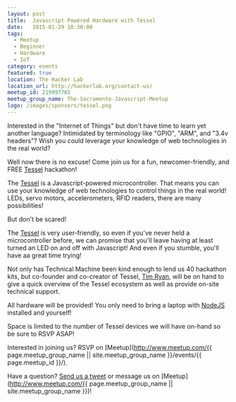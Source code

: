 ```yaml
---
layout: post
title:  Javascript Powered Hardware with Tessel
date:   2015-01-29 18:30:00
tags:
  - Meetup
  - Beginner
  - Hardware
  - IoT
category: events
featured: true
location: The Hacker Lab
location_url: http://hackerlab.org/contact-us/
meetup_id: 219997765
meetup_group_name: The-Sacramento-Javascript-Meetup
logo: /images/sponsors/tessel.png
---
```


Interested in the "Internet of Things" but don't have time to learn yet another
language? Intimidated by terminology like "GPIO", "ARM", and "3.4v headers"?
Wish you could leverage your knowledge of web technologies in the real world?

Well now there is no excuse! Come join us for a fun, newcomer-friendly, and FREE
[Tessel](https://tessel.io) hackathon!

<!-- more -->

The [Tessel](https://tessel.io) is a Javascript-powered microcontroller. That
means you can use your knowledge of web technologies to control things in the
real world! LEDs, servo motors, accelerometers, RFID readers, there are many
possibilities!

But don't be scared!

The [Tessel](https://tessel.io) is very user-friendly, so even if you've never
held a microcontroller before, we can promise that you'll leave having at least
turned an LED on and off with Javascript! And even if you stumble, you'll have
aa great time trying!

Not only has Technical Machine been kind enough to lend us 40 hackathon kits,
but co-founder and co-creator of Tessel, [Tim Ryan](https://twitter.com/timcameronryan),
will be on hand to give a quick overview of the Tessel ecosystem as well as
provide on-site technical support.

All hardware will be provided! You only need to bring a laptop with
[NodeJS](http://nodejs.org/) installed and yourself!

Space is limited to the number of Tessel devices we will have on-hand so be
sure to RSVP ASAP!

Interested in joining us? RSVP on
[Meetup](http://www.meetup.com/{{ page.meetup_group_name || site.meetup_group_name }}/events/{{ page.meetup_id }}/).

Have a question? [Send us a tweet](https://twitter.com/sac_js) or message us
on [Meetup](http://www.meetup.com/{{ page.meetup_group_name || site.meetup_group_name }})!
